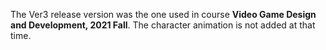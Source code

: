 The Ver3 release version was the one used in course **Video Game Design and Development, 2021 Fall**.
The character animation is not added at that time.

